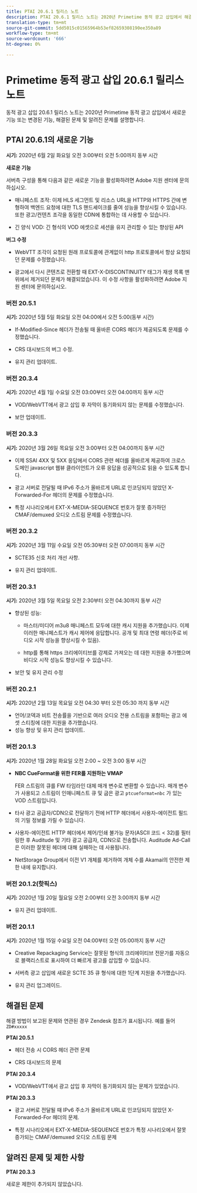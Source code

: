```yaml
---
title: PTAI 20.6.1 릴리스 노트
description: PTAI 20.6.1 릴리스 노트는 2020년 Primetime 동적 광고 삽입에서 해결되고 알려진 문제를 담고 있습니다.
translation-type: tm+mt
source-git-commit: 5dd5015c01565964b53ef82659308190ee350a89
workflow-type: tm+mt
source-wordcount: '666'
ht-degree: 0%

---
```



# Primetime 동적 광고 삽입 20.6.1 릴리스 노트

동적 광고 삽입 20.6.1 릴리스 노트는 2020년 Primetime 동적 광고 삽입에서 새로운 기능 또는 변경된 기능, 해결된 문제 및 알려진 문제를 설명합니다.

## PTAI 20.6.1의 새로운 기능

**시기:** 2020년 6월 2일 화요일 오전 3:00부터 오전 5:00까지 동부 시간

**새로운 기능**

서버측 구성을 통해 다음과 같은 새로운 기능을 활성화하려면 Adobe 지원 센터에 문의하십시오.

* 매니페스트 조작: 이제 HLS 세그먼트 및 리소스 URL을 HTTP와 HTTPS 간에 변형하여 백엔드 요청에 대한 TLS 핸드셰이크를 줄여 성능을 향상시킬 수 있습니다. 또한 광고/컨텐츠 조각을 동일한 CDN에 통합하는 데 사용할 수 있습니다.

* 긴 양식 VOD: 긴 형식의 VOD 에셋으로 세션을 유지 관리할 수 있는 향상된 API

**버그 수정**

* WebVTT 조각이 요청된 원래 프로토콜에 관계없이 http 프로토콜에서 항상 요청되던 문제를 수정했습니다.

* 광고에서 다시 콘텐츠로 전환할 때 EXT-X-DISCONTINUITY 태그가 재생 목록 맨 위에서 제거되던 문제가 해결되었습니다. 이 수정 사항을 활성화하려면 Adobe 지원 센터에 문의하십시오.

### 버전 20.5.1

**시기:** 2020년 5월 5일 화요일 오전 04:00에서 오전 5:00(동부 시간)

* If-Modified-Since 헤더가 전송될 때 올바른 CORS 헤더가 제공되도록 문제를 수정했습니다.

* CRS 대시보드의 버그 수정.

* 유지 관리 업데이트.

### 버전 20.3.4

**시기:** 2020년 4월 1일 수요일 오전 03:00부터 오전 04:00까지 동부 시간

* VOD/WebVTT에서 광고 삽입 후 자막이 동기화되지 않는 문제를 수정했습니다.

* 보안 업데이트.

### 버전 20.3.3

**시기:** 2020년 3월 26일 목요일 오전 3:00부터 오전 04:00까지 동부 시간

* 이제 SSAI 4XX 및 5XX 응답에서 CORS 관련 헤더를 올바르게 제공하여 크로스 도메인 javascript 웹뷰 클라이언트가 오류 응답을 성공적으로 읽을 수 있도록 합니다.

* 광고 서버로 전달될 때 IPv6 주소가 올바르게 URL로 인코딩되지 않았던 X-Forwarded-For 헤더의 문제를 수정했습니다.

* 특정 시나리오에서 EXT-X-MEDIA-SEQUENCE 번호가 잘못 증가하던 CMAF/demuxed 오디오 스트림 문제를 수정했습니다.

### 버전 20.3.2

**시기:** 2020년 3월 11일 수요일 오전 05:30부터 오전 07:00까지 동부 시간

* SCTE35 신호 처리 개선 사항.

* 유지 관리 업데이트.

### 버전 20.3.1

**시기:** 2020년 3월 5일 목요일 오전 2:30부터 오전 04:30까지 동부 시간

* 향상된 성능:

   * 마스터/미디어 m3u8 매니페스트 모두에 대한 캐시 지원을 추가했습니다. 이제 이러한 매니페스트가 캐시 제어에 응답합니다. 공개 및 최대 연령 헤더(주로 비디오 시작 성능을 향상시킬 수 있음).

   * http를 통해 https 크리에이티브를 강제로 가져오는 데 대한 지원을 추가했으며 비디오 시작 성능도 향상시킬 수 있습니다.

* 보안 및 유지 관리 수정

### 버전 20.2.1

**시기:** 2020년 2월 13일 목요일 오전 04:30 부터 오전 05:30 까지 동부 시간

* 언어/코덱과 비트 전송률을 기반으로 여러 오디오 전용 스트림을 포함하는 광고 에셋 스티칭에 대한 지원을 추가했습니다.
* 성능 향상 및 유지 관리 업데이트.

### 버전 20.1.3

**시기:** 2020년 1월 28일 화요일 오전 2:00 ~ 오전 3:00 동부 시간

* **NBC CueFormat을 위한 FER를 지원하는 VMAP**

   FER 스트림의 큐를 FW 타임라인 대체 매개 변수로 변환할 수 있습니다. 매개 변수가 사용되고 스트림이 인매니페스트 큐 및 굽은 광고 `ptcueformat=nbc` 가 있는 VOD 스트림입니다.

* 타사 광고 공급자/CDN으로 전달하기 전에 HTTP 헤더에서 사용자-에이전트 필드의 기밀 정보를 가릴 수 있습니다.

* 사용자-에이전트 HTTP 헤더에서 제어/인쇄 불가능 문자(ASCII 코드 &lt; 32)를 필터링한 후 Auditude 및 기타 광고 공급자, CDN으로 전송합니다. Auditude Ad-Call은 이러한 잘못된 헤더에 대해 실패하는 데 사용됩니다.

* NetStorage Group에서 이전 V1 개체를 제거하여 개체 수를 Akamai의 안전한 제한 내에 유지합니다.

### 버전 20.1.2(핫픽스)

**시기:** 2020년 1월 20일 월요일 오전 2:00부터 오전 3:00까지 동부 시간

* 유지 관리 업데이트.

### 버전 20.1.1

**시기:** 2020년 1월 15일 수요일 오전 04:00부터 오전 05:00까지 동부 시간

* Creative Repackaging Service는 잘못된 형식의 크리에이티브 전문가를 자동으로 블랙리스트로 표시하여 더 빠르게 광고를 삽입할 수 있습니다.

* 서버측 광고 삽입에 새로운 SCTE 35 큐 형식에 대한 1단계 지원을 추가했습니다.

* 유지 관리 업그레이드.

## 해결된 문제

해결 방법이 보고된 문제와 연관된 경우 Zendesk 참조가 표시됩니다. 예를 들어 `ZD#xxxxx`

**PTAI 20.5.1**

* 헤더 전송 시 CORS 헤더 관련 문제

* CRS 대시보드의 문제

**PTAI 20.3.4**

* VOD/WebVTT에서 광고 삽입 후 자막이 동기화되지 않는 문제가 있었습니다.

**PTAI 20.3.3**

* 광고 서버로 전달될 때 IPv6 주소가 올바르게 URL로 인코딩되지 않았던 X-Forwarded-For 헤더의 문제.

* 특정 시나리오에서 EXT-X-MEDIA-SEQUENCE 번호가 특정 시나리오에서 잘못 증가되는 CMAF/demuxed 오디오 스트림 문제

## 알려진 문제 및 제한 사항

**PTAI 20.3.3**

새로운 제한이 추가되지 않았습니다.
